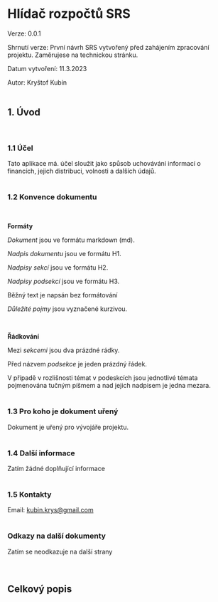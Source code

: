# Hlídač rozpočtů SRS

Verze: 0.0.1

Shrnutí verze: První návrh SRS vytvořený před zahájením zpracování projektu. Zaměrujese na technickou stránku.

Datum vytvoření: 11.3.2023

Autor: Kryštof Kubín
<br/><br/>

## 1. Úvod

<br/>

### 1.1 Účel

Tato aplikace má. účel sloužit jako spůsob uchovávání informací o financích, jejich distribuci, volnosti a dalších údajů.
<br/><br/>

### 1.2 Konvence dokumentu

<br/>

**Formáty**

_Dokument_ jsou ve formátu markdown (md).

_Nadpis dokumentu_ jsou ve formátu H1.

_Nadpisy sekcí_ jsou ve formátu H2.

_Nadpisy podsekcí_ jsou ve formátu H3.

Běžný text je napsán bez formátování

_Důležité pojmy_ jsou vyznačené kurzivou.

<br/>

**Řádkování**

Mezi _sekcemi_ jsou dva prázdné rádky.

Před názvem _podsekce_ je jeden prázdný řádek.

V případě v rozlišnosti témat v podeskcích jsou jednotlivé témata pojmenována tučným píšmem a nad jejich nadpisem je jedna mezara.
<br/><br/>

### 1.3 Pro koho je dokument uřený

Dokument je uřený pro vývojáře projektu.
<br/><br/>

### 1.4 Další informace

Zatím žádné doplňující informace
<br/><br/>

### 1.5 Kontakty

Email: kubin.krys@gmail.com
<br/><br/>

### Odkazy na další dokumenty

Zatím se neodkazuje na další strany
<br/><br/><br/>

## Celkový popis
